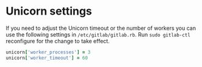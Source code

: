 # Unicorn settings

If you need to adjust the Unicorn timeout or the number of workers you can use
the following settings in `/etc/gitlab/gitlab.rb`. Run `sudo gitlab-ctl`
reconfigure for the change to take effect.

```ruby
unicorn['worker_processes'] = 3
unicorn['worker_timeout'] = 60
```
